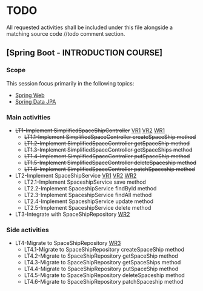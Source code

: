 # TODO

All requested activities shall be included under this file alongside a matching source code //todo comment section.

## [Spring Boot - INTRODUCTION COURSE]

### Scope

This session focus primarily in the following topics:

* [Spring Web](https://docs.spring.io/spring-boot/docs/2.4.5/reference/htmlsingle/#boot-features-developing-web-applications)
* [Spring Data JPA](https://docs.spring.io/spring-boot/docs/2.4.5/reference/htmlsingle/#boot-features-jpa-and-spring-data)

### Main activities

- ~~LT1-Implement SimplifiedSpaceShipController~~
  [VR1](https://app.pluralsight.com/library/courses/spring-big-picture/table-of-contents)
  [VR2](https://app.pluralsight.com/library/courses/spring-boot-fundamentals/table-of-contents)
  [WR1](https://www.baeldung.com/spring-boot-start#web-and-the-controller)
  - ~~LT1.1-Implement SimplifiedSpaceController createSpaceShip method~~
  - ~~LT1.2-Implement SimplifiedSpaceController getSpaceShip method~~
  - ~~LT1.3-Implement SimplifiedSpaceController getSpaceShips method~~
  - ~~LT1.4-Implement SimplifiedSpaceController putSpaceShip method~~
  - ~~LT1.5-Implement SimplifiedSpaceController deleteSpaceship method~~
  - ~~LT1.6-Implement SimplifiedSpaceController patchSpaceship method~~
- LT2-Implement SpaceShipService
  [VR1](https://app.pluralsight.com/library/courses/spring-big-picture/table-of-contents)
  [VR2](https://app.pluralsight.com/library/courses/spring-boot-fundamentals/table-of-contents)
  [WR2](https://spring.io/guides/gs/rest-service/)
  - LT2.1-Implement SpaceshipService save method
  - LT2.2-Implement SpaceshipService findById method
  - LT2.3-Implement SpaceshipService findAll method
  - LT2.4-Implement SpaceshipService update method
  - LT2.5-Implement SpaceshipService delete method
- LT3-Integrate with SpaceShipRepository
  [WR2](https://spring.io/guides/gs/rest-service/)


### Side activities

- LT4-Migrate to SpaceShipRepository
  [WR3](https://www.baeldung.com/entity-to-and-from-dto-for-a-java-spring-application)
  - LT4.1-Migrate to SpaceShipRepository createSpaceShip method
  - LT4.2-Migrate to SpaceShipRepository getSpaceShip method
  - LT4.3-Migrate to SpaceShipRepository getSpaceShips method
  - LT4.4-Migrate to SpaceShipRepository putSpaceShip method
  - LT4.5-Migrate to SpaceShipRepository deleteSpaceship method
  - LT4.6-Migrate to SpaceShipRepository patchSpaceship method